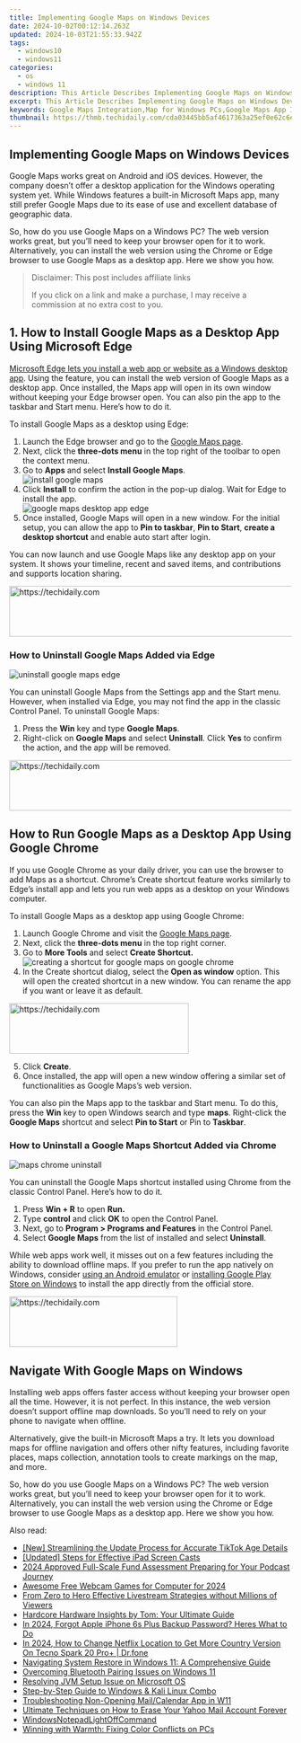 ```yaml
---
title: Implementing Google Maps on Windows Devices
date: 2024-10-02T00:12:14.263Z
updated: 2024-10-03T21:55:33.942Z
tags:
  - windows10
  - windows11
categories:
  - os
  - windows 11
description: This Article Describes Implementing Google Maps on Windows Devices
excerpt: This Article Describes Implementing Google Maps on Windows Devices
keywords: Google Maps Integration,Map for Windows PCs,Google Maps App Install,Windows Support Maps,Devices with GM Features,Implementing Maps in OS,Google Maps for Windows Users
thumbnail: https://thmb.techidaily.com/cda03445bb5af4617363a25ef0e62c6e1b665fa4bde7d33e5a5fc0aac172c936.jpg
---
```


## Implementing Google Maps on Windows Devices

 Google Maps works great on Android and iOS devices. However, the company doesn’t offer a desktop application for the Windows operating system yet. While Windows features a built-in Microsoft Maps app, many still prefer Google Maps due to its ease of use and excellent database of geographic data.

 So, how do you use Google Maps on a Windows PC? The web version works great, but you’ll need to keep your browser open for it to work. Alternatively, you can install the web version using the Chrome or Edge browser to use Google Maps as a desktop app. Here we show you how.

>  Disclaimer: This post includes affiliate links
>
>  If you click on a link and make a purchase, I may receive a commission at no extra cost to you.
>

## 1\. How to Install Google Maps as a Desktop App Using Microsoft Edge

[Microsoft Edge lets you install a web app or website as a Windows desktop app](https://www.makeuseof.com/websites-desktop-apps-windows/). Using the feature, you can install the web version of Google Maps as a desktop app. Once installed, the Maps app will open in its own window without keeping your Edge browser open. You can also pin the app to the taskbar and Start menu. Here’s how to do it.

 To install Google Maps as a desktop using Edge:

1. Launch the Edge browser and go to the [Google Maps page](https://maps.google.com/).
2. Next, click the **three-dots menu** in the top right of the toolbar to open the context menu.
3. Go to **Apps** and select **Install Google Maps**.  
![install google maps](https://static1.makeuseofimages.com/wordpress/wp-content/uploads/2023/08/install-google-maps.jpg)
4. Click **Install** to confirm the action in the pop-up dialog. Wait for Edge to install the app.  
![google maps desktop app edge](https://static1.makeuseofimages.com/wordpress/wp-content/uploads/2023/08/google-maps-desktop-app-edge.jpg)
5. Once installed, Google Maps will open in a new window. For the initial setup, you can allow the app to **Pin to taskbar**, **Pin to Start**, **create a desktop shortcut** and enable auto start after login.

 You can now launch and use Google Maps like any desktop app on your system. It shows your timeline, recent and saved items, and contributions and supports location sharing.

<!-- affiliate ads begin -->
<a href="https://aligracehair.sjv.io/c/5597632/1925570/19272" target="_top" id="1925570">
  <img src="//a.impactradius-go.com/display-ad/19272-1925570" border="0" alt="https://techidaily.com" width="728" height="90"/>
</a>
<img height="0" width="0" src="https://aligracehair.sjv.io/i/5597632/1925570/19272" style="position:absolute;visibility:hidden;" border="0" />
<!-- affiliate ads end -->

### How to Uninstall Google Maps Added via Edge

![uninstall google maps edge](https://static1.makeuseofimages.com/wordpress/wp-content/uploads/2023/08/uninstall-google-maps-edge.jpg)

 You can uninstall Google Maps from the Settings app and the Start menu. However, when installed via Edge, you may not find the app in the classic Control Panel. To uninstall Google Maps:

1. Press the **Win** key and type **Google Maps**.
2. Right-click on **Google Maps** and select **Uninstall**. Click **Yes** to confirm the action, and the app will be removed.

<!-- affiliate ads begin -->
<a href="https://unicoeye.pxf.io/c/5597632/2134241/18498" target="_top" id="2134241">
  <img src="//a.impactradius-go.com/display-ad/18498-2134241" border="0" alt="https://techidaily.com" width="728" height="90"/>
</a>
<img height="0" width="0" src="https://unicoeye.pxf.io/i/5597632/2134241/18498" style="position:absolute;visibility:hidden;" border="0" />
<!-- affiliate ads end -->

## How to Run Google Maps as a Desktop App Using Google Chrome

 If you use Google Chrome as your daily driver, you can use the browser to add Maps as a shortcut. Chrome’s Create shortcut feature works similarly to Edge’s install app and lets you run web apps as a desktop on your Windows computer.

 To install Google Maps as a desktop app using Google Chrome:

1. Launch Google Chrome and visit the [Google Maps page](https://maps.google.com/).
2. Next, click the **three-dots menu** in the top right corner.
3. Go to **More Tools** and select **Create Shortcut.**  
![creating a shortcut for google maps on google chrome](https://static1.makeuseofimages.com/wordpress/wp-content/uploads/2023/08/google-chrome-create-shortcut-google-maps.jpg)
4. In the Create shortcut dialog, select the **Open as window** option. This will open the created shortcut in a new window. You can rename the app if you want or leave it as default.

<!-- affiliate ads begin -->
<a href="https://wigfever.sjv.io/c/5597632/2014848/22899" target="_top" id="2014848">
  <img src="//a.impactradius-go.com/display-ad/22899-2014848" border="0" alt="https://techidaily.com" width="320" height="90"/>
</a>
<img height="0" width="0" src="https://wigfever.sjv.io/i/5597632/2014848/22899" style="position:absolute;visibility:hidden;" border="0" />
<!-- affiliate ads end -->

5. Click **Create**.
6. Once installed, the app will open a new window offering a similar set of functionalities as Google Maps’s web version.

 You can also pin the Maps app to the taskbar and Start menu. To do this, press the **Win** key to open Windows search and type **maps**. Right-click the **Google Maps** shortcut and select **Pin to Start** or Pin to **Taskbar**.

### How to Uninstall a Google Maps Shortcut Added via Chrome

![maps chrome uninstall](https://static1.makeuseofimages.com/wordpress/wp-content/uploads/2023/08/maps-chrome-uninstall.jpg)

 You can uninstall the Google Maps shortcut installed using Chrome from the classic Control Panel. Here’s how to do it.

1. Press **Win + R** to open **Run.**
2. Type **control** and click **OK** to open the Control Panel.
3. Next, go to **Program > Programs and Features** in the Control Panel.
4. Select **Google Maps** from the list of installed and select **Uninstall**.

 While web apps work well, it misses out on a few features including the ability to download offline maps. If you prefer to run the app natively on Windows, consider [using an Android emulator](https://www.makeuseof.com/lightweight-emulators-android-games-pc/) or [installing Google Play Store on Windows](https://www.makeuseof.com/windows-11-install-google-play-store/) to install the app directly from the official store.

<!-- affiliate ads begin -->
<a href="https://homestyler.sjv.io/c/5597632/1943750/22993" target="_top" id="1943750">
  <img src="//a.impactradius-go.com/display-ad/22993-1943750" border="0" alt="https://techidaily.com" width="300" height="90"/>
</a>
<img height="0" width="0" src="https://homestyler.sjv.io/i/5597632/1943750/22993" style="position:absolute;visibility:hidden;" border="0" />
<!-- affiliate ads end -->

## Navigate With Google Maps on Windows

 Installing web apps offers faster access without keeping your browser open all the time. However, it is not perfect. In this instance, the web version doesn’t support offline map downloads. So you’ll need to rely on your phone to navigate when offline.

 Alternatively, give the built-in Microsoft Maps a try. It lets you download maps for offline navigation and offers other nifty features, including favorite places, maps collection, annotation tools to create markings on the map, and more.

 So, how do you use Google Maps on a Windows PC? The web version works great, but you’ll need to keep your browser open for it to work. Alternatively, you can install the web version using the Chrome or Edge browser to use Google Maps as a desktop app. Here we show you how.

<span class="atpl-alsoreadstyle">Also read:</span>
<div><ul>
<li><a href="https://some-skills.techidaily.com/new-streamlining-the-update-process-for-accurate-tiktok-age-details/"><u>[New] Streamlining the Update Process for Accurate TikTok Age Details</u></a></li>
<li><a href="https://visual-screen-recording.techidaily.com/updated-steps-for-effective-ipad-screen-casts/"><u>[Updated] Steps for Effective iPad Screen Casts</u></a></li>
<li><a href="https://some-knowledge.techidaily.com/2024-approved-full-scale-fund-assessment-preparing-for-your-podcast-journey/"><u>2024 Approved Full-Scale Fund Assessment Preparing for Your Podcast Journey</u></a></li>
<li><a href="https://screen-sharing-recording.techidaily.com/awesome-free-webcam-games-for-computer-for-2024/"><u>Awesome Free Webcam Games for Computer for 2024</u></a></li>
<li><a href="https://extra-tips.techidaily.com/from-zero-to-hero-effective-livestream-strategies-without-millions-of-viewers/"><u>From Zero to Hero Effective Livestream Strategies without Millions of Viewers</u></a></li>
<li><a href="https://hardware-tips.techidaily.com/hardcore-hardware-insights-by-tom-your-ultimate-guide/"><u>Hardcore Hardware Insights by Tom: Your Ultimate Guide</u></a></li>
<li><a href="https://ios-unlock.techidaily.com/in-2024-forgot-apple-iphone-6s-plus-backup-password-heres-what-to-do-by-drfone-ios/"><u>In 2024, Forgot Apple iPhone 6s Plus Backup Password? Heres What to Do</u></a></li>
<li><a href="https://review-topics.techidaily.com/in-2024-how-to-change-netflix-location-to-get-more-country-version-on-tecno-spark-20-proplus-drfone-by-drfone-virtual-android/"><u>In 2024, How to Change Netflix Location to Get More Country Version On Tecno Spark 20 Pro+ | Dr.fone</u></a></li>
<li><a href="https://win11-tips.techidaily.com/navigating-system-restore-in-windows-11-a-comprehensive-guide/"><u>Navigating System Restore in Windows 11: A Comprehensive Guide</u></a></li>
<li><a href="https://win11-tips.techidaily.com/overcoming-bluetooth-pairing-issues-on-windows-11/"><u>Overcoming Bluetooth Pairing Issues on Windows 11</u></a></li>
<li><a href="https://win11-tips.techidaily.com/resolving-jvm-setup-issue-on-microsoft-os/"><u>Resolving JVM Setup Issue on Microsoft OS</u></a></li>
<li><a href="https://win11-tips.techidaily.com/step-by-step-guide-to-windows-and-kali-linux-combo/"><u>Step-by-Step Guide to Windows & Kali Linux Combo</u></a></li>
<li><a href="https://win11-tips.techidaily.com/troubleshooting-non-opening-mailcalendar-app-in-w11/"><u>Troubleshooting Non-Opening Mail/Calendar App in W11</u></a></li>
<li><a href="https://tech-recovery.techidaily.com/ultimate-techniques-on-how-to-erase-your-yahoo-mail-account-forever/"><u>Ultimate Techniques on How to Erase Your Yahoo Mail Account Forever</u></a></li>
<li><a href="https://win11-tips.techidaily.com/windowsnotepadlightoffcommand/"><u>WindowsNotepadLightOffCommand</u></a></li>
<li><a href="https://win11-tips.techidaily.com/winning-with-warmth-fixing-color-conflicts-on-pcs/"><u>Winning with Warmth: Fixing Color Conflicts on PCs</u></a></li>
</ul></div>

<ins class="adsbygoogle"
      style="display:block"
      data-ad-client="ca-pub-7571918770474297"
      data-ad-slot="8358498916"
      data-ad-format="auto"
      data-full-width-responsive="true"></ins>
    